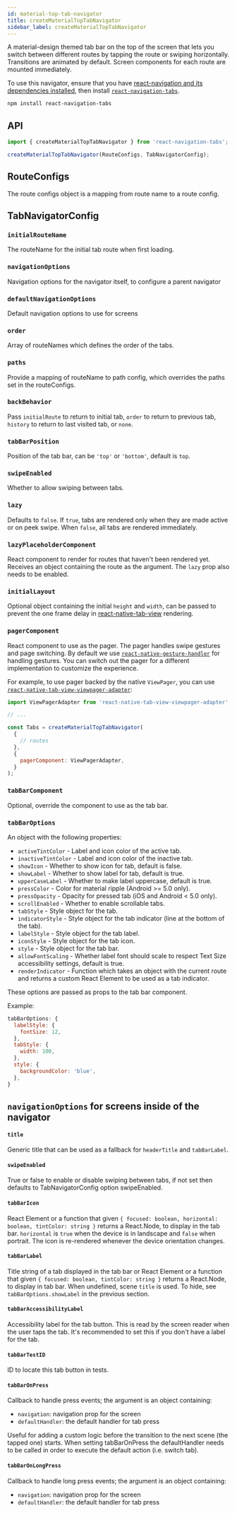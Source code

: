 ```yaml
---
id: material-top-tab-navigator
title: createMaterialTopTabNavigator
sidebar_label: createMaterialTopTabNavigator
---
```


A material-design themed tab bar on the top of the screen that lets you switch between different routes by tapping the route or swiping horizontally. Transitions are animated by default. Screen components for each route are mounted immediately.

To use this navigator, ensure that you have [react-navigation and its dependencies installed](getting-started.md), then install [`react-navigation-tabs`](https://github.com/react-navigation/react-navigation/tree/4.x/packages/tabs).

```bash npm2yarn
npm install react-navigation-tabs
```

## API

```js
import { createMaterialTopTabNavigator } from 'react-navigation-tabs';

createMaterialTopTabNavigator(RouteConfigs, TabNavigatorConfig);
```

## RouteConfigs

The route configs object is a mapping from route name to a route config.

## TabNavigatorConfig

### `initialRouteName`

The routeName for the initial tab route when first loading.

### `navigationOptions`

Navigation options for the navigator itself, to configure a parent navigator

### `defaultNavigationOptions`

Default navigation options to use for screens

### `order`

Array of routeNames which defines the order of the tabs.

### `paths`

Provide a mapping of routeName to path config, which overrides the paths set in the routeConfigs.

### `backBehavior`

Pass `initialRoute` to return to initial tab, `order` to return to previous tab, `history` to return to last visited tab, or `none`.

### `tabBarPosition`

Position of the tab bar, can be `'top'` or `'bottom'`, default is `top`.

### `swipeEnabled`

Whether to allow swiping between tabs.

### `lazy`

Defaults to `false`. If `true`, tabs are rendered only when they are made active or on peek swipe. When `false`, all tabs are rendered immediately.

### `lazyPlaceholderComponent`

React component to render for routes that haven't been rendered yet. Receives an object containing the route as the argument. The `lazy` prop also needs to be enabled.

### `initialLayout`

Optional object containing the initial `height` and `width`, can be passed to prevent the one frame delay in [react-native-tab-view](https://github.com/react-navigation/react-navigation/tree/main/packages/react-native-tab-view#avoid-one-frame-delay) rendering.

### `pagerComponent`

React component to use as the pager. The pager handles swipe gestures and page switching. By default we use [`react-native-gesture-handler`](https://github.com/software-mansion/react-native-gesture-handler) for handling gestures. You can switch out the pager for a different implementation to customize the experience.

For example, to use pager backed by the native `ViewPager`, you can use [`react-native-tab-view-viewpager-adapter`](https://github.com/software-mansion/react-native-tab-view-viewpager-adapter):

```js
import ViewPagerAdapter from 'react-native-tab-view-viewpager-adapter';

// ...

const Tabs = createMaterialTopTabNavigator(
  {
    // routes
  },
  {
    pagerComponent: ViewPagerAdapter,
  }
);
```

### `tabBarComponent`

Optional, override the component to use as the tab bar.

### `tabBarOptions`

An object with the following properties:

- `activeTintColor` - Label and icon color of the active tab.
- `inactiveTintColor` - Label and icon color of the inactive tab.
- `showIcon` - Whether to show icon for tab, default is false.
- `showLabel` - Whether to show label for tab, default is true.
- `upperCaseLabel` - Whether to make label uppercase, default is true.
- `pressColor` - Color for material ripple (Android >= 5.0 only).
- `pressOpacity` - Opacity for pressed tab (iOS and Android < 5.0 only).
- `scrollEnabled` - Whether to enable scrollable tabs.
- `tabStyle` - Style object for the tab.
- `indicatorStyle` - Style object for the tab indicator (line at the bottom of the tab).
- `labelStyle` - Style object for the tab label.
- `iconStyle` - Style object for the tab icon.
- `style` - Style object for the tab bar.
- `allowFontScaling` - Whether label font should scale to respect Text Size accessibility settings, default is true.
- `renderIndicator` - Function which takes an object with the current route and returns a custom React Element to be used as a tab indicator.

These options are passed as props to the tab bar component.

Example:

```js
tabBarOptions: {
  labelStyle: {
    fontSize: 12,
  },
  tabStyle: {
    width: 100,
  },
  style: {
    backgroundColor: 'blue',
  },
}
```

## `navigationOptions` for screens inside of the navigator

#### `title`

Generic title that can be used as a fallback for `headerTitle` and `tabBarLabel`.

#### `swipeEnabled`

True or false to enable or disable swiping between tabs, if not set then defaults to TabNavigatorConfig option swipeEnabled.

#### `tabBarIcon`

React Element or a function that given `{ focused: boolean, horizontal: boolean, tintColor: string }` returns a React.Node, to display in the tab bar. `horizontal` is `true` when the device is in landscape and `false` when portrait. The icon is re-rendered whenever the device orientation changes.

#### `tabBarLabel`

Title string of a tab displayed in the tab bar or React Element or a function that given `{ focused: boolean, tintColor: string }` returns a React.Node, to display in tab bar. When undefined, scene `title` is used. To hide, see `tabBarOptions.showLabel` in the previous section.

#### `tabBarAccessibilityLabel`

Accessibility label for the tab button. This is read by the screen reader when the user taps the tab. It's recommended to set this if you don't have a label for the tab.

#### `tabBarTestID`

ID to locate this tab button in tests.

#### `tabBarOnPress`

Callback to handle press events; the argument is an object containing:

- `navigation`: navigation prop for the screen
- `defaultHandler`: the default handler for tab press

Useful for adding a custom logic before the transition to the next scene (the
tapped one) starts. When setting tabBarOnPress the defaultHandler needs to be called in order to execute the default action (i.e. switch tab).

#### `tabBarOnLongPress`

Callback to handle long press events; the argument is an object containing:

- `navigation`: navigation prop for the screen
- `defaultHandler`: the default handler for tab press
